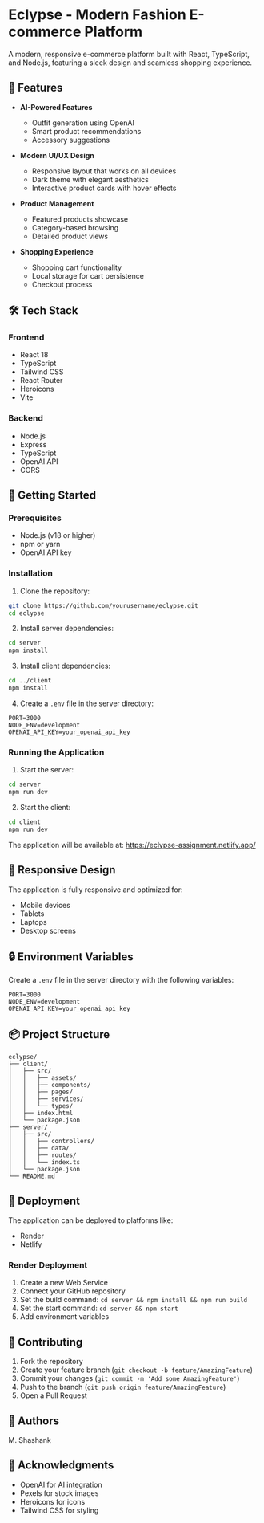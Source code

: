 # Eclypse - Modern Fashion E-commerce Platform


A modern, responsive e-commerce platform built with React, TypeScript, and Node.js, featuring a sleek design and seamless shopping experience.

## 🌟 Features

- **AI-Powered Features**
  - Outfit generation using OpenAI
  - Smart product recommendations
  - Accessory suggestions

- **Modern UI/UX Design**
  - Responsive layout that works on all devices
  - Dark theme with elegant aesthetics
  - Interactive product cards with hover effects

- **Product Management**
  - Featured products showcase
  - Category-based browsing
  - Detailed product views

- **Shopping Experience**
  - Shopping cart functionality
  - Local storage for cart persistence
  - Checkout process


## 🛠️ Tech Stack

### Frontend
- React 18
- TypeScript
- Tailwind CSS
- React Router
- Heroicons
- Vite

### Backend
- Node.js
- Express
- TypeScript
- OpenAI API
- CORS

## 🚀 Getting Started

### Prerequisites
- Node.js (v18 or higher)
- npm or yarn
- OpenAI API key

### Installation

1. Clone the repository:
```bash
git clone https://github.com/yourusername/eclypse.git
cd eclypse
```

2. Install server dependencies:
```bash
cd server
npm install
```

3. Install client dependencies:
```bash
cd ../client
npm install
```

4. Create a `.env` file in the server directory:
```env
PORT=3000
NODE_ENV=development
OPENAI_API_KEY=your_openai_api_key
```

### Running the Application

1. Start the server:
```bash
cd server
npm run dev
```

2. Start the client:
```bash
cd client
npm run dev
```

The application will be available at: https://eclypse-assignment.netlify.app/

## 📱 Responsive Design

The application is fully responsive and optimized for:
- Mobile devices
- Tablets
- Laptops
- Desktop screens



## 🔒 Environment Variables

Create a `.env` file in the server directory with the following variables:

```env
PORT=3000
NODE_ENV=development
OPENAI_API_KEY=your_openai_api_key
```

## 📦 Project Structure

```
eclypse/
├── client/
│   ├── src/
│   │   ├── assets/
│   │   ├── components/
│   │   ├── pages/
│   │   ├── services/
│   │   └── types/
│   ├── index.html
│   └── package.json
├── server/
│   ├── src/
│   │   ├── controllers/
│   │   ├── data/
│   │   ├── routes/
│   │   └── index.ts
│   └── package.json
└── README.md
```

## 🚀 Deployment

The application can be deployed to platforms like:
- Render
- Netlify

### Render Deployment
1. Create a new Web Service
2. Connect your GitHub repository
3. Set the build command: `cd server && npm install && npm run build`
4. Set the start command: `cd server && npm start`
5. Add environment variables

## 🤝 Contributing

1. Fork the repository
2. Create your feature branch (`git checkout -b feature/AmazingFeature`)
3. Commit your changes (`git commit -m 'Add some AmazingFeature'`)
4. Push to the branch (`git push origin feature/AmazingFeature`)
5. Open a Pull Request


## 👥 Authors

M. Shashank

## 🙏 Acknowledgments

- OpenAI for AI integration
- Pexels for stock images
- Heroicons for icons
- Tailwind CSS for styling
